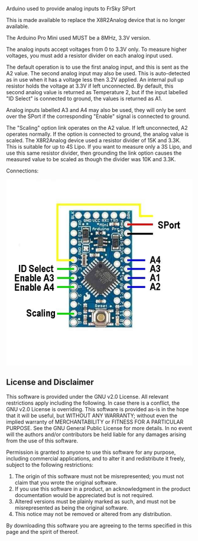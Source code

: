 Arduino used to provide analog inputs to FrSky SPort

This is made available to replace the X8R2Analog device that is no longer available.

The Arduino Pro Mini used MUST be a 8MHz, 3.3V version.

The analog inputs accept voltages from 0 to 3.3V only. To measure higher voltages, you must add a resistor divider on each analog input used.

The default operation is to use the first analog input, and this is sent as the A2 value.
The second analog input may also be used. This is auto-detected as in use when it has a voltage less then 3.2V applied. An internal pull up resistor holds the voltage at 3.3V if left unconnected.
By default, this second analog value is returned as Temperature 2, but if the input labelled "ID Select" is connected to ground, the values is returned as A1.

Analog inputs labelled A3 and A4 may also be used, they will only be sent over the SPort if the corresponding "Enable" signal is connected to ground.

The "Scaling" option link operates on the A2 value. If left unconnected, A2 operates normally. If the option is connected to ground, the analog value is scaled.
The X8R2Analog device used a resistor divider of 15K and 3.3K. This is suitable for up to 4S Lipo. If you want to measure only a 3S Lipo, and use this same resistor divider, then grounding the link option causes the measured value to be scaled as though the divider was 10K and 3.3K.

Connections:

<img src="Docs/Wiring.jpg"/>

## License and Disclaimer
This software is provided under the GNU v2.0 License. All relevant restrictions apply including the following. In case there is a conflict, the GNU v2.0 License is overriding.
This software is provided as-is in the hope that it will be useful, but WITHOUT ANY WARRANTY; without even the implied warranty of MERCHANTABILITY or FITNESS FOR A PARTICULAR PURPOSE. See the GNU General Public License for more details. In no event will the authors and/or contributors be held liable for any damages arising from the use of this software.

Permission is granted to anyone to use this software for any purpose, including commercial applications, and to alter it and redistribute it freely, subject to the following restrictions:

1. The origin of this software must not be misrepresented; you must not claim that you wrote the original software.
2. If you use this software in a product, an acknowledgment in the product documentation would be appreciated but is not required.
3. Altered versions must be plainly marked as such, and must not be misrepresented as being the original software.
4. This notice may not be removed or altered from any distribution.  

By downloading this software you are agreeing to the terms specified in this page and the spirit of thereof.


